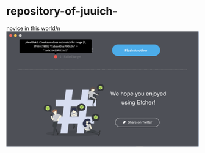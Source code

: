 # repository-of-juuich-
novice in this world/n
![image](https://github.com/zhang2514yuchi/repository-of-juuich-/blob/master/issue%20.png)
